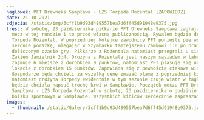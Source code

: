 ```yaml
---
naglowek: PFT Drewneks Sampława - LZS Torpeda Rożental [ZAPOWIEDŹ]
date: 21-10-2021
zdjecia: /static/img/3cff1b9d93d489557bea7d6ff45d91948e9375.jpg
tresc: W sobotę, 23 października piłkarze PFT Drewneks Sampława zagrają ostatni
  mecz w tej rundzie i to przed własną publicznością. Rywalem będzie drużyna LZS
  Torpeda Rożental. W poprzedniej kolejce zawodnicy PFT ponieśli pierwszą w tym
  sezonie porażkę, ulegając w Szymbarku tamtejszemu Zamkowi 1:0 po bramce w
  doliczonym czasie gry. Piłkarze z Rożentala natomiast przegrali u siebie z
  Żakiem Jamielnik 2:4. Drużyna z Rożentala jest naszym sąsiadem w tabeli gdyż
  zajmuje 6 miejsce z dorobkiem 9 punktów, natomiast PFT plasuje się na 5
  lokacie z dorobkiem 15 punktów. Zapowiada się z pewnością ciekawe widowisko.
  Gospodarze będą chcieli za wszelką cenę zmazać plamę z poprzedniej kolejki,
  natomiast drużyna Torpedy ewidentnie w tym sezonie czuje wiatr w żaglach i
  będzie chciała napsuć trochę krwi w Sampławie. Początek meczu PFT Drewneks
  Sampława - LZS Torpeda Rożental w sobotę, 23 października o godzinie 15.30 na
  boisku sportowym w Sampławie. Wszystkich kibiców serdecznie zapraszamy!
images:
  - thumbnail: /static/Galery/3cff1b9d93d489557bea7d6ff45d91948e9375.jpg
---
```

